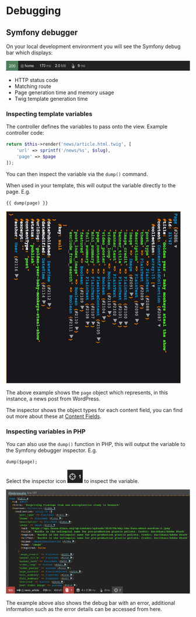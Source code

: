 # Debugging

## Symfony debugger

On your local development environment you will see the Symfony debug bar which displays:

![Symfony debugger](assets/symfony-debugger.png)

* HTTP status code
* Matching route
* Page generation time and memory usage
* Twig template generation time

### Inspecting template variables

The controller defines the variables to pass onto the view. Example controller code:

```PHP
return $this->render('news/article.html.twig', [
    'url' => sprintf('/news/%s', $slug),
    'page' => $page
]);
```

You can then inspect the variable via the `dump()` command.

When used in your template, this will output the variable directly to the page. E.g.

```
{{ dump(page) }}
```

![Inspecting a variable via debug (in a template)](assets/dump-variable.png)

The above example shows the `page` object which represents, in this instance, a news post from WordPress.

The inspector shows the object types for each content field, you can find out more about these at [Content Fields](content-fields.md).

### Inspecting variables in PHP

You can also use the `dump()` function in PHP, this will output the variable to the Symfony debugger inspector. E.g.

```
dump($page);
```  

Select the inspector icon ![Inspector icon](assets/symfony-debugger-inspect-icon.png) to inspect the variable.

![Inspecting a variable via debug (in PHP)](assets/symfony-debugger-dump-variable.png)

The example above also shows the debug bar with an error, additional information such as the error details can be accessed 
from here.